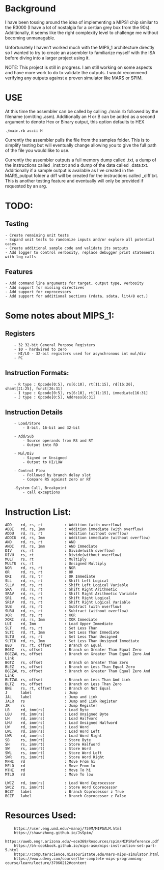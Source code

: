 # Background

I have been tossing around the idea of implementing a MIPS1 chip similar to the R3000 (I have a lot of nostalgia for a certian grey box from the 90s). Additionally, it seems like the right complexity level to challenge me without becoming unmanagable. 

Unfortunately I haven't worked much with the MIPS_1 architecture directly so I wanted to try to create an assembler to familiarize myself with the ISA before diving into a larger project using it.

NOTE: 
	This project is still in progress. I am still working on some aspects and have more work to do to validate the outputs. I would recommend verifying any outputs against a proven simulator like MARS or SPIM.  

# USE

At this time the assembler can be called by calling ./main.rb followed by the filename (omitting .asm). Additionally an H or B can be added as a second argument to denote Hex or Binary output, this option defaults to HEX

	./main.rb ascii H

Currently the assembler pulls the file from the samples folder. This is to simplify testing but will eventually change allowing you to give the full path of the file you would like to use. 

Currently the assembler outputs a full memory dump called <filename>.txt, a dump of the instructions called <filename>_inst.txt and a dump of the data called <filename>_data.txt. Additionally if a sample output is available as I've created in the MARS_output folder a diff will be created for the instructions called <filename>_diff.txt. This is another testing feature and eventually will only be provided if requested by an arg.

# TODO:

## Testing

	- Create remaining unit tests
	- Expand unit tests to randomize inputs and/or explore all potential cases
	- Create additional sample code and validate its outputs 
	- Add logger to control verbosity, replace debugger print statements with log calls

## Features

	- Add command line arguments for target, output type, verbosity
	- Add support for missing directives
	- Add support for coprocessors
	- Add support for additional sections (rdata, sdata, lit4/8 ect.)

# Some notes about MIPS_1:

## Registers

		- 32 32-bit General Purpose Registers
		- $0 - hardwired to zero
		- HI/LO - 32-bit registers used for asynchronous int mul/div
		- PC

## Instruction Formats:

		- R type : Opcode[0:5], rs[6:10], rt[11:15], rd[16:20], shamt[21:25], funct[26:31] 
		- I type : Opcode[0:5], rs[6:10], rt[11:15], immediate[16:31]
		- J type : Opcode[0:5], Address[6:31]

## Instruction Details

		- Load/Store
			- 8-bit, 16-bit and 32-bit
			
		- Add/Sub
			- Source operands from RS and RT
			- Output into RD
			
		- Mul/Div 
			- Signed or Unsigned
			- Output to HI/LOW 

		- Control Flow
			- Followed by branch delay slot
			- Compare RS against zero or RT

		-System Call, Breakpoint
			- call exceptions

# Instruction List:

	ADD    rd, rs, rt          : Addition (with overflow)
	ADDI   rd, rs, Imm         : Addition immediate (with overflow)
	ADDU   rd, rs, rt          : Addition (without overflow)
	ADDIU  rd, rs, Imm         : Addition immediate (without overflow)	
	AND    rd, rs, rt          : AND
	ANDI   rd, rs, Imm         : AND Immediate	
	DIV    rs, rt              : Divide(with overflow)
	DIVU   rs, rt              : Divide(without overflow)	
	MULT   rs, rt              : Multiply
	MULTU  rs, rt              : Unsigned Multiply	
	NOR    rd, rs, rt          : NOR	
	OR     rd, rs, rt          : OR
	ORI    rd, rs, tr          : OR Immediate	
	SLL    rd, rs, rt          : Shift Left Logical
	SLLV   rd, rs, rt          : Shift Left Logical Variable
	SRA    rd, rs, rt          : Shift Right Arithmetic
	SRAV   rd, rs, rt          : Shift Right Arithmetic Variable
	SR1    rd, rs, rt          : Shift Right Logical
	SR1V   rd, rs, rt          : Shift Right Logical Variable	
	SUB    rd, rs, rt          : Subtract (with overflow)
	SUBU   rd, rs, rt          : Subtract (without overflow)	
	XOR    rd, rs, rt          : XOR
	XORI   rd, rs, Imm         : XOR Immediate	
	LUI    rd, Imm             : Load Upper Immediate	
	SLT    rd, rs, rt          : Set Less Than
	SLTI   rd, rt, Imm         : Set Less Than Immediate
	SLTU   rd, rs, rt          : Set Less Than Unsigned
	SLTIU  rd, rs, Imm         : Set Less Than Unsigned Immediate	
	BEQ    rs, rt, offset      : Branch on Equal
	BGEZ   rs, offset          : Branch on Greater Than Equal Zero
	BGEZAL rs, offset          : Branch on Greater Than Equal Zero And Link
	BGTZ   rs, offset          : Branch on Greater Than Zero
	BLEZ   rs, offset          : Branch on Less Than Equal Zero	
	BGEZAL rs, offset          : Branch on Greater Than Equal Zero And Link
	BLTZAL rs, offset          : Branch on Less Than And Link	
	BLTZ   rs, offset          : Branch on Less Than Zero
	BNE    rs, rt, offset      : Branch on Not Equal	
	J      label               : Jump
	JAL    label               : Jump and Link
	JALR   rs                  : Jump and Link Register	
	JR     rs                  : Jump Register	
	LB     rd, imm(rs)         : Load Byte
	LBU    rd, imm(rs)         : Load Unsigned Byte	
	LH     rd, imm(rs)         : Load Halfword
	LHU    rd, imm(rs)         : Load Unsigned Halfword	
	LW     rd, imm(rs)         : Load Word
	LWL    rd, imm(rs)         : Load Word Left
	LWR    rd, imm(rs)         : Load Word Right	
	SB     rs, imm(rt)         : Store Byte
	SH     rs, imm(rt)         : Store Halfword	
	SW     rs, imm(rt)         : Store Word
	SWL    rs, imm(rt)         : Store Word Left
	SWR    rs, imm(rt)         : Store Word Right	
	MFHI   rd                  : Move From hi
	MFLO   rd                  : Move From lo
	MTHI   rd                  : Move To hi
	MTLO   rd                  : Move To low

	LWCZ   rd, imm(rs)         : Load Word Coprocessor
	SWCZ   rs, imm(rt)         : Store Word	Coprocessor
	BCZT   label               : Branch Coprocessor z True
	BCZF   label               : Branch Coprocessor z False		

# Resources Used:

		https://user.eng.umd.edu/~manoj/759M/MIPSALM.html
		https://shawnzhong.github.io/JsSpim/
		https://uweb.engr.arizona.edu/~ece369/Resources/spim/MIPSReference.pdf
		https://bh-cookbook.github.io/mips-asm/mips-instruction-set-part-5.html
		https://computerscience.missouristate.edu/mars-mips-simulator.html
		https://www.udemy.com/course/the-complete-mips-programming-course/learn/lecture/37060212#content
